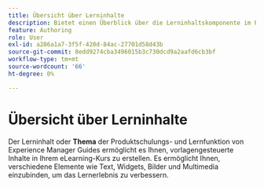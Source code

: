 ```yaml
---
title: Übersicht über Lerninhalte
description: Bietet einen Überblick über die Lerninhaltskomponente im Produkt „Schulung und Lernen“
feature: Authoring
role: User
exl-id: a286a1a7-3f5f-420d-84ac-27701d58d43b
source-git-commit: 8edd9274cba3496015b3c730dcd9a2aafd6cb3bf
workflow-type: tm+mt
source-wordcount: '66'
ht-degree: 0%

---
```


# Übersicht über Lerninhalte

Der Lerninhalt oder **Thema** der Produktschulungs- und Lernfunktion von Experience Manager Guides ermöglicht es Ihnen, vorlagengesteuerte Inhalte in Ihrem eLearning-Kurs zu erstellen. Es ermöglicht Ihnen, verschiedene Elemente wie Text, Widgets, Bilder und Multimedia einzubinden, um das Lernerlebnis zu verbessern.
